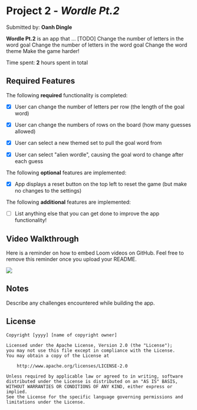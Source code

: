# Project 2 - *Wordle Pt.2*

Submitted by: **Oanh Dingle**

**Wordle Pt.2** is an app that ... [TODO] 
Change the number of letters in the word goal
Change the number of letters in the word goal 
Change the word theme 
Make the game harder!

Time spent: **2** hours spent in total

## Required Features

The following **required** functionality is completed:

- [x] User can change the number of letters per row (the length of the goal word)
- [x] User can change the numbers of rows on the board (how many guesses allowed)
- [x] User can select a new themed set to pull the goal word from
- [x] User can select "alien wordle", causing the goal word to change after each guess


The following **optional** features are implemented:

- [x] App displays a reset button on the top left to reset the game (but make no changes to the settings)

The following **additional** features are implemented:

- [ ] List anything else that you can get done to improve the app functionality!

## Video Walkthrough

Here is a reminder on how to embed Loom videos on GitHub. Feel free to remove this reminder once you upload your README. 

<div>
    <a href="https://www.loom.com/share/247073fb6232415caaa2223fd8339049">
    </a>
    <a href="https://www.loom.com/share/247073fb6232415caaa2223fd8339049">
      <img style="max-width:300px;" src="https://cdn.loom.com/sessions/thumbnails/247073fb6232415caaa2223fd8339049-with-play.gif">
    </a>
  </div>

## Notes

Describe any challenges encountered while building the app.

## License

    Copyright [yyyy] [name of copyright owner]

    Licensed under the Apache License, Version 2.0 (the "License");
    you may not use this file except in compliance with the License.
    You may obtain a copy of the License at

        http://www.apache.org/licenses/LICENSE-2.0

    Unless required by applicable law or agreed to in writing, software
    distributed under the License is distributed on an "AS IS" BASIS,
    WITHOUT WARRANTIES OR CONDITIONS OF ANY KIND, either express or implied.
    See the License for the specific language governing permissions and
    limitations under the License.
